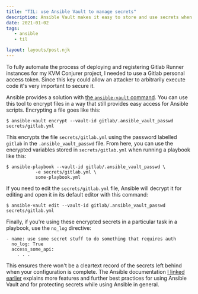 ```yaml
---
title: "TIL: use Ansible Vault to manage secrets"
description: Ansible Vault makes it easy to store and use secrets when managing infrastructure
date: 2021-01-02 
tags:
   - ansible
   - til

layout: layouts/post.njk
---
```

To fully automate the process of deploying and registering Gitlab Runner instances for my KVM Conjurer project, I needed to use a Gitlab personal access token. Since this key could allow an attacker to arbitrarily execute code it's very important to secure it.

Ansible provides a solution with [the `ansible-vault` command](https://docs.ansible.com/ansible/latest/user_guide/vault.html). You can use this tool to encrypt files in a way that still provides easy access for Ansible scripts. Encrypting a file goes like this:

```
$ ansible-vault encrypt --vault-id gitlab/.ansible_vault_passwd secrets/gitlab.yml
```

This encrypts the file `secrets/gitlab.yml` using the password labelled `gitlab` in the `.ansible_vault_passwd` file. From here, you can use the encrypted variables stored in `secrets/gitlab.yml` when running a playbook like this:

```
$ ansible-playbook --vault-id gitlab/.ansible_vault_passwd \
	 	   -e secrets/gitlab.yml \
		   some-playbook.yml
```

If you need to edit the `secrets/gitlab.yml` file, Ansible will decrypt it for editing and open it in its default editor with this command:

```
$ ansible-vault edit --vault-id gitlab/.ansible_vault_passwd secrets/gitlab.yml
```

Finally, if you're using these encrypted secrets in a particular task in a playbook, use the `no_log` directive:

```
- name: use some secret stuff to do something that requires auth
  no_log: True
  access_some_api:
	. . . 
```

This ensures there won't be a cleartext record of the secrets left behind when your configuration is complete. The Ansible documentation [I linked earlier](https://docs.ansible.com/ansible/latest/user_guide/vault.html) explains more features and further best practices for using Ansible Vault and for protecting secrets while using Ansible in general.
